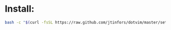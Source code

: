 # Install:

```sh
bash -c "$(curl -fsSL https://raw.github.com/jtinfors/dotvim/master/setup.sh)"
```

